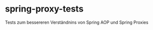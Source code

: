spring-proxy-tests
==================

Tests zum bessereren Verständnins von Spring AOP und Spring Proxies
